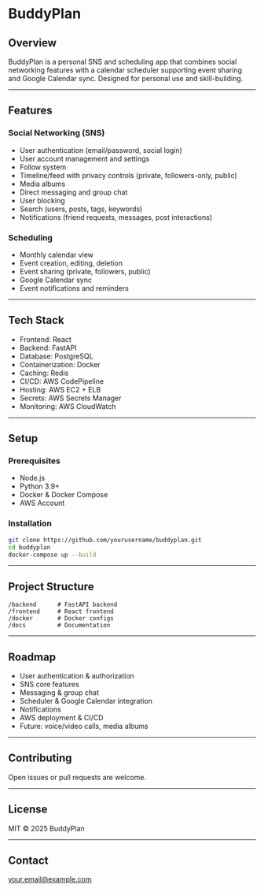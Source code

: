 # BuddyPlan

## Overview

BuddyPlan is a personal SNS and scheduling app that combines social networking features with a calendar scheduler supporting event sharing and Google Calendar sync. Designed for personal use and skill-building.

---

## Features

### Social Networking (SNS)
- User authentication (email/password, social login)  
- User account management and settings  
- Follow system  
- Timeline/feed with privacy controls (private, followers-only, public)  
- Media albums  
- Direct messaging and group chat  
- User blocking  
- Search (users, posts, tags, keywords)  
- Notifications (friend requests, messages, post interactions)  

### Scheduling
- Monthly calendar view  
- Event creation, editing, deletion  
- Event sharing (private, followers, public)  
- Google Calendar sync  
- Event notifications and reminders  

---

## Tech Stack

- Frontend: React  
- Backend: FastAPI  
- Database: PostgreSQL  
- Containerization: Docker  
- Caching: Redis  
- CI/CD: AWS CodePipeline  
- Hosting: AWS EC2 + ELB  
- Secrets: AWS Secrets Manager  
- Monitoring: AWS CloudWatch  

---

## Setup

### Prerequisites

- Node.js  
- Python 3.9+  
- Docker & Docker Compose  
- AWS Account  

### Installation

```bash
git clone https://github.com/yourusername/buddyplan.git
cd buddyplan
docker-compose up --build
```

---

## Project Structure

```
/backend      # FastAPI backend  
/frontend     # React frontend  
/docker       # Docker configs  
/docs         # Documentation  
```

---

## Roadmap

- User authentication & authorization  
- SNS core features  
- Messaging & group chat  
- Scheduler & Google Calendar integration  
- Notifications  
- AWS deployment & CI/CD  
- Future: voice/video calls, media albums  

---

## Contributing

Open issues or pull requests are welcome.

---

## License

MIT © 2025 BuddyPlan

---

## Contact

your.email@example.com
